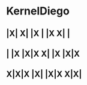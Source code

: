 # KernelDiego

##           |X|            X| |X            | |X			X| | 
##           | |X            |X|X			X| |X			 |X|X
##          X|X|X            |X| 			 |X|X			X|X| 
